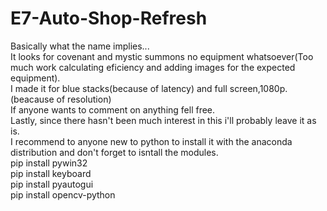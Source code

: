# E7-Auto-Shop-Refresh
Basically what the name implies...<br>
It looks for covenant and mystic summons no equipment whatsoever(Too much work calculating eficiency and adding images for the expected equipment).<br>
I made it for blue stacks(because of latency) and full screen,1080p.(beacause of resolution)<br>
If anyone wants to comment on anything fell free.<br>
Lastly, since there hasn't been much interest in this i'll probably leave it as is.<br>
I recommend to anyone new to python to install it with the anaconda distribution and don't forget to isntall the modules.<br>
pip install pywin32<br>
pip install keyboard<br>
pip install pyautogui<br>
pip install opencv-python<br>
